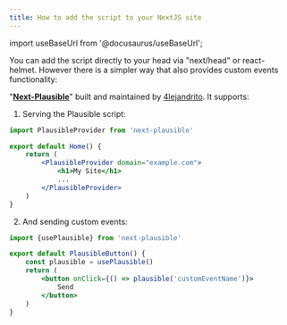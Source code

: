 ```yaml
---
title: How to add the script to your NextJS site
---
```


import useBaseUrl from '@docusaurus/useBaseUrl';

You can add the script directly to your head via "next/head" or react-helmet. However there is a simpler way that also provides custom events functionality:

"**[Next-Plausible](https://github.com/4lejandrito/next-plausible)**" built and maintained by [4lejandrito](https://github.com/4lejandrito). It supports:

1. Serving the Plausible script:

```jsx
import PlausibleProvider from 'next-plausible'

export default Home() {
    return (
        <PlausibleProvider domain="example.com">
            <h1>My Site</h1>
            ...
        </PlausibleProvider>
    )
}
```

2. And sending custom events:

```jsx
import {usePlausible} from 'next-plausible'

export default PlausibleButton() {
    const plausible = usePlausible()
    return (
        <button onClick={() => plausible('customEventName')}>
            Send
        </button>
    )
}
```
